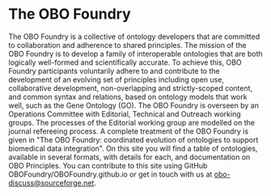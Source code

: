# The OBO Foundry

The OBO Foundry is a collective of ontology developers that are committed to collaboration and adherence to shared principles. The mission of the OBO Foundry is to develop a family of interoperable ontologies that are both logically well-formed and scientifically accurate. To achieve this, OBO Foundry participants voluntarily adhere to and contribute to the development of an evolving set of principles including open use, collaborative development, non-overlapping and strictly-scoped content, and common syntax and relations, based on ontology models that work well, such as the Gene Ontology (GO).
The OBO Foundry is overseen by an Operations Committee with Editorial, Technical and Outreach working groups. The processes of the Editorial working group are modelled on the journal refereeing process. A complete treatment of the OBO Foundry is given in "The OBO Foundry: coordinated evolution of ontologies to support biomedical data integration".
On this site you will find a table of ontologies, available in several formats, with details for each, and documentation on OBO Principles.
You can contribute to this site using GitHub OBOFoundry/OBOFoundry.github.io or get in touch with us at obo-discuss@sourceforge.net.